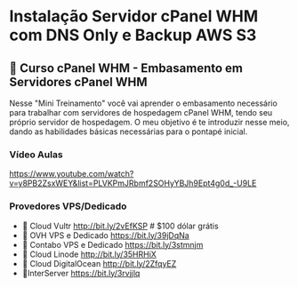 # Instalação Servidor cPanel WHM com DNS Only e Backup AWS S3

## 📣 Curso cPanel WHM - Embasamento em Servidores cPanel WHM

Nesse "Mini Treinamento" você vai aprender o embasamento necessário para trabalhar com servidores de hospedagem cPanel WHM, tendo seu próprio servidor de hospedagem. O meu objetivo é te introduzir nesse meio, dando as habilidades básicas necessárias para o pontapé inicial. 


### Vídeo Aulas
https://www.youtube.com/watch?v=y8PB2ZsxWEY&list=PLVKPmJRbmf2SOHyYBJh9Ept4g0d_-U9LE


### Provedores VPS/Dedicado

* 📌 Cloud Vultr  http://bit.ly/2vEfKSP​   # $100 dólar grátis 
* 📌 OVH VPS e Dedicado     https://bit.ly/39jDqNa​
* 📌 Contabo VPS e Dedicado   https://bit.ly/3stmnjm​
* 📌 Cloud Linode   http://bit.ly/35HRHiX​
* 📌 Cloud DigitalOcean  http://bit.ly/2ZfqyEZ​
* 📌InterServer  https://bit.ly/3rvjjlq
